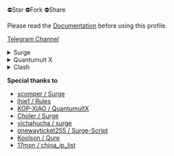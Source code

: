 ⛔️Star ⛔️Fork ⛔️Share

Please read the [Documentation](https://www.notion.so/divineengine/b4161dac0412486e9a6f1637a1b2d572) before using this profile.

[Telegram Channel](https://t.me/DivineEngine)

<details>
  <summary>Surge</summary>

  Surge is a network toolbox for power users and a high-performance HTTP/SOCKS5 proxy server.

  Resources: [Website](https://nssurge.com/) / [Manual](http://manual.nssurge.com/) / [FAQ](https://nssurge.com/support) / [Community](https://community.nssurge.com/)

  Profiles: [Global](https://raw.githubusercontent.com/DivineEngine/Profiles/master/Surge/Global.conf) / [Global2](https://raw.githubusercontent.com/DivineEngine/Profiles/master/Surge/Global2.conf)(Surge 2) / [China](https://raw.githubusercontent.com/DivineEngine/Profiles/master/Surge/China.conf)

  More: [Ruleset](https://github.com/DivineEngine/Profiles/tree/master/Surge/Ruleset) / [Module](https://github.com/DivineEngine/Profiles/tree/master/Surge/Module)
</details>

<details>
  <summary>Quantumult X</summary>

  Quantumult X is a powerful network tool for web developers and users who need to customize their proxies.

  Resources: [Github](https://github.com/crossutility/Quantumult-X)

  Profiles: [Global](https://raw.githubusercontent.com/DivineEngine/Profiles/master/Quantumult/Global.conf) / [China](https://raw.githubusercontent.com/DivineEngine/Profiles/master/Quantumult/China.conf)

  More: [Filter Remote](https://github.com/DivineEngine/Profiles/tree/master/Quantumult/Filter) / [Rewrite Remote](https://github.com/DivineEngine/Profiles/tree/master/Quantumult/Rewrite)
</details>

<details>
  <summary>Clash</summary>

  A rule-based tunnel in Go.

  Profiles: [Global](https://raw.githubusercontent.com/DivineEngine/Profiles/master/Clash/Global.yaml) / [China](https://raw.githubusercontent.com/DivineEngine/Profiles/master/Clash/China.yaml)

  Resources: [Unofficial Clash Wiki](https://lancellc.gitbook.io/clash/)

  More: [RuleSet](https://github.com/DivineEngine/Profiles/tree/master/Clash/RuleSet)
</details>



**Special thanks to**

- [scomper / Surge](https://github.com/scomper/Surge)
- [lhie1 / Rules](https://github.com/lhie1/Rules)
- [KOP-XIAO / QuantumultX](https://github.com/KOP-XIAO/QuantumultX)
- [Choler / Surge](https://github.com/Choler/Surge)
- [yichahucha / surge](https://github.com/yichahucha/surge)
- [onewayticket255 / Surge-Script](https://github.com/onewayticket255/Surge-Script)
- [Koolson / Qure](https://github.com/Koolson/Qure)
- [17mon / china_ip_list](https://github.com/17mon/china_ip_list)